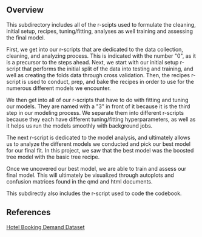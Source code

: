 ## Overview

This subdirectory includes all of the r-scipts used to formulate the cleaning, initial setup, recipes, tuning/fitting, analyses as well training and assessing the final model. 

First, we get into our r-scripts that are dedicated to the data collection, cleaning, and analyzing process. This is indicated with the number "0", as it is a precursor to the steps ahead. Next, we start with our initial setup r-script that performs the initial split of the data into testing and training, and well as creating the folds data through cross validation. Then, the recipes r-script is used to conduct, prep, and bake the recipes in order to use for the numerous different models we encounter.

We then get into all of our r-scripts that have to do with fitting and tuning our models. They are named with a "3" in front of it because it is the third step in our modeling process. We separate them into different r-scripts because they each have different tuning/fitting hyperparameters, as well as it helps us run the models smoothly with background jobs.

The next r-script is dedicated to the model analysis, and ultimately allows us to analyze the different models we conducted and pick our best model for our final fit. In this project, we saw that the best model was the boosted tree model with the basic tree recipe.

Once we uncovered our best model, we are able to train and assess our final model. This will ultimately be visualized through autoplots and confusion matrices found in the qmd and html documents.

This subdirectly also includes the r-script used to code the codebook.

## References

[Hotel Booking Demand Dataset](https://www.kaggle.com/datasets/jessemostipak/hotel-booking-demand/data)